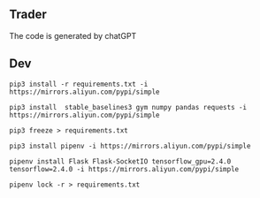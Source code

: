 ## Trader
The code is generated by chatGPT

## Dev

```shell
pip3 install -r requirements.txt -i https://mirrors.aliyun.com/pypi/simple

pip3 install  stable_baselines3 gym numpy pandas requests -i https://mirrors.aliyun.com/pypi/simple
 
pip3 freeze > requirements.txt

```

```shell
pip3 install pipenv -i https://mirrors.aliyun.com/pypi/simple

pipenv install Flask Flask-SocketIO tensorflow_gpu=2.4.0  tensorflow=2.4.0 -i https://mirrors.aliyun.com/pypi/simple

pipenv lock -r > requirements.txt
```